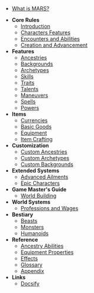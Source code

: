 * [What is MARS?](/)
- **Core Rules**
	- [Introduction](/Core_Rules/Introduction)
	- [Characters Features](/Core_Rules/Character_Features)
	- [Encounters and Abilities](/Core_Rules/Encounters_and_Abilities)
	- [Creation and Advancement](/Core_Rules/Creation_and_Advancement)
- **Features**
	- [Ancestries](/Features/Ancestries)
	- [Backgrounds](/Features/Backgrounds)
	- [Archetypes](/Features/Archetypes)
	- [Skills](/Features/Skills)
	- [Traits](/Features/Traits)
	- [Talents](/Features/Talents)
	- [Maneuvers](/Features/Maneuvers)
	- [Spells](/Features/Spells)
	- [Powers](/Features/Powers)
- **Items**
	- [Currencies](/Items/Currencies)
	- [Basic Goods](/Items/Basic_Goods)
	- [Equipment](/Items/Equipment)
	- [Item Crafting](/Items/Item_Crafting)
- **Customization**
	- [Custom Ancestries](/Customization/Custom_Ancestries)
	- [Custom Archetypes](/Customization/Custom_Archetypes)
	- [Custom Backgrounds](/Customization/Custom_Backgrounds)
- **Extended Systems**
	- [Advanced Ailments](/Extended_Systems/Advanced_Ailments)
	- [Epic Characters](/Extended_Systems/Epic_Characters)
- **Game Master's Guide**
	- [World Building](/GMG/World_Building)
- **World Systems**
	- [Professions and Wages](/World_Systems/Professions_and_Wages)
- **Bestiary**
	- [Beasts](/Bestiary/Beasts)
	- [Monsters](/Bestiary/Monsters)
	- [Humanoids](/Bestiary/Humanoids)
- **Reference**
	- [Ancestry Abilities](/Reference/Ancestry_Abilities)
	- [Equipment Properties](/Reference/Equipment_Properties)
	- [Effects](/Reference/Effects)
	- [Glossary](/Reference/Glossary)
	- [Appendix](/Reference/Appendix)
- **Links**
	- [Docsify](https://docsify.js.org/)